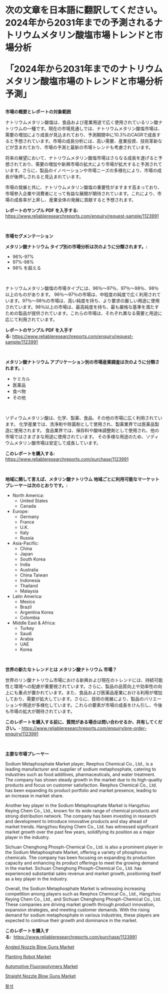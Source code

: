 <p><h1>次の文章を日本語に翻訳してください。2024年から2031年までの予測されるナトリウムメタリン酸塩市場トレンドと市場分析

「2024年から2031年までのナトリウムメタリン酸塩市場のトレンドと市場分析予測」</h1></p><p><strong>市場の概要とレポートの対象範囲</strong></p>
<p><p>ナトリウムメタリン酸塩は、食品および産業用途で広く使用されているリン酸ナトリウムの一種です。現在の市場見通しでは、ナトリウムメタリン酸塩市場は、需要の増加により成長が見込まれており、予測期間中に10.3%のCAGRで成長すると予想されています。市場の成長分析には、高い需要、産業投資、技術革新などが含まれており、市場の予測と最新の市場トレンドも考慮されています。</p><p>将来の展望において、ナトリウムメタリン酸塩市場はさらなる成長を遂げると予想されており、需要の増加や新興市場の拡大により市場が拡大すると予測されています。さらに、製品のイノベーションや市場ニーズの多様化により、市場の成長が後押しされると見込まれています。</p><p>市場の発展と共に、ナトリウムメタリン酸塩の重要性がますます高まっており、市場参入企業や消費者にとって有益な展開が期待されています。これにより、市場の成長率が上昇し、産業全体の発展に貢献すると予想されます。</p></p>
<p><strong>レポートのサンプル PDF を入手する:</strong> <a href="https://www.reliableresearchreports.com/enquiry/request-sample/1123991">https://www.reliableresearchreports.com/enquiry/request-sample/1123991</a></p>
<p>&nbsp;</p>
<p><strong>市場セグメンテーション</strong></p>
<p><strong>メタリン酸ナトリウム タイプ別の市場分析は次のように分類されます。:</strong></p>
<p><ul><li>96%-97%</li><li>97%-98%</li><li>98% を超える</li></ul></p>
<p>&nbsp;</p>
<p><p>ナトリウムメタリン酸塩の市場タイプには、96％〜97％、97％〜98％、98％以上のものがあります。 96％〜97％の市場は、中程度の純度で広く利用されています。97％〜98％の市場は、高い純度を持ち、より要求の厳しい用途に使用されています。98％以上の市場は、最高純度を持ち、最も厳格な基準を満たすための製品が提供されています。これらの市場は、それぞれ異なる需要と用途に応じて利用されています。</p></p>
<p><strong>レポートのサンプル PDF を入手する:</strong>&nbsp;<a href="https://www.reliableresearchreports.com/enquiry/request-sample/1123991">https://www.reliableresearchreports.com/enquiry/request-sample/1123991</a></p>
<p>&nbsp;</p>
<p><strong> メタリン酸ナトリウム アプリケーション別の市場産業調査は次のように分類されます。:</strong></p>
<p><ul><li>ケミカル</li><li>医薬品</li><li>食べ物</li><li>その他</li></ul></p>
<p>&nbsp;</p>
<p><p>ソディウムメタリン酸は、化学、製薬、食品、その他の市場に広く利用されています。 化学産業では、洗浄剤や除菌剤として使用され、製薬業界では医薬品製造に使用されます。 食品業界では、保存料や酸味調整剤として使用され、他の市場ではさまざまな用途に使用されています。 その多様な用途のため、ソディウムメタリン酸市場は安定して成長しています。</p></p>
<p><strong>このレポートを購入する:</strong>&nbsp; <a href="https://www.reliableresearchreports.com/purchase/1123991">https://www.reliableresearchreports.com/purchase/1123991</a></p>
<p>&nbsp;</p>
<p><strong>地域に関して言えば、メタリン酸ナトリウム 地域ごとに利用可能なマーケットプレーヤーは次のとおりです。:</strong></p>
<p><ul>
    <li>
        North America:
        <ul>
            <li>United States</li>
            <li>Canada</li>
        </ul>
    </li>
    <li>
        Europe:
        <ul>
            <li>Germany</li>
            <li>France</li>
            <li>U.K.</li>
            <li>Italy</li>
            <li>Russia</li>
        </ul>
    </li>
    <li>
        Asia-Pacific:
        <ul>
            <li>China</li>
            <li>Japan</li>
            <li>South Korea</li>
            <li>India</li>
            <li>Australia</li>
            <li>China Taiwan</li>
            <li>Indonesia</li>
            <li>Thailand</li>
            <li>Malaysia</li>
        </ul>
    </li>
    <li>
        Latin America:
        <ul>
            <li>Mexico</li>
            <li>Brazil</li>
            <li>Argentina Korea</li>
            <li>Colombia</li>
        </ul>
    </li>
    <li>
        Middle East & Africa:
        <ul>
            <li>Turkey</li>
            <li>Saudi</li>
            <li>Arabia</li>
            <li>UAE</li>
            <li>Korea</li>
        </ul>
    </li>
    </ul></p>
<p>&nbsp;</p>
<p><strong>世界の新たなトレンドとは メタリン酸ナトリウム 市場？</strong></p>
<p><p>世界のリン酸ナトリウム市場における新興および現在のトレンドには、持続可能性と環境への配慮が重要視されています。さらに、製品の品質向上や効率性の向上にも重点が置かれています。また、食品および医薬品産業における利用が増加しており、需要が拡大しています。さらに、技術の発展により、製品のバリエーションや用途が多様化しています。これらの要素が市場の成長をけん引し、今後も市場の拡大が期待されています。</p></p>
<p><strong>このレポートを購入する前に、質問がある場合は問い合わせるか、共有してください。</strong>- <a href="https://www.reliableresearchreports.com/enquiry/pre-order-enquiry/1123991">https://www.reliableresearchreports.com/enquiry/pre-order-enquiry/1123991</a></p>
<p>&nbsp;</p>
<p><strong>主要な市場プレーヤー</strong></p>
<p><p>Sodium Metaphosphate Market player, Reephos Chemical Co., Ltd., is a leading manufacturer and supplier of sodium metaphosphate, catering to industries such as food additives, pharmaceuticals, and water treatment. The company has shown steady growth in the market due to its high-quality products and focus on customer satisfaction. Reephos Chemical Co., Ltd. has been expanding its product portfolio and market presence, leading to an increase in market share.</p><p>Another key player in the Sodium Metaphosphate Market is Hangzhou Keying Chem Co., Ltd., known for its wide range of chemical products and strong distribution network. The company has been investing in research and development to introduce innovative products and stay ahead of market trends. Hangzhou Keying Chem Co., Ltd. has witnessed significant market growth over the past few years, solidifying its position as a major player in the industry.</p><p>Sichuan Chenghong Phosph-Chemical Co., Ltd. is also a prominent player in the Sodium Metaphosphate Market, offering a variety of phosphorus chemicals. The company has been focusing on expanding its production capacity and enhancing its product offerings to meet the growing demand in the market. Sichuan Chenghong Phosph-Chemical Co., Ltd. has experienced substantial sales revenue and market growth, positioning itself as a key player in the industry.</p><p>Overall, the Sodium Metaphosphate Market is witnessing increasing competition among players such as Reephos Chemical Co., Ltd., Hangzhou Keying Chem Co., Ltd., and Sichuan Chenghong Phosph-Chemical Co., Ltd. These companies are driving market growth through product innovation, expansion strategies, and meeting customer demands. With the rising demand for sodium metaphosphate in various industries, these players are expected to continue their growth and dominance in the market.</p></p>
<p><strong>このレポートを購入する:</strong>&nbsp;&nbsp;<a href="https://www.reliableresearchreports.com/purchase/1123991">https://www.reliableresearchreports.com/purchase/1123991</a></p>
<p><p><a href="https://fearless-okapi-6c8.notion.site/Decoding-the-Angled-Nozzle-Blow-Guns-Market-A-Deep-Dive-into-the-Latest-Market-Trends-Market-Segme-91088b0b1f9243e79eef38af6f20babb">Angled Nozzle Blow Guns Market</a></p><p><a href="https://view.publitas.com/reportprime-1/insights-into-planting-robot-market-size-analysing-market-share-trends-and-growth-from-2023-to-2030/">Planting Robot Market</a></p><p><a href="https://issuu.com/reportprime-2/docs/automotive-fluoropolymers-market-size-2030.pptx">Automotive Fluoropolymers Market</a></p><p><a href="https://scarlet-rocket-c63.notion.site/Global-Straight-Nozzle-Blow-Guns-Market-Size-and-Market-Trends-Insights-and-Projections-from-2024-t-a1de4150c66d48368bc18d9f3676060e">Straight Nozzle Blow Guns Market</a></p><p><a href="https://github.com/vsap75a286l/Market-Research-Report-List-1/blob/main/6458698189743.md">활석</a></p></p>
